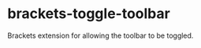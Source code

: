 brackets-toggle-toolbar
=======================

Brackets extension for allowing the toolbar to be toggled.
